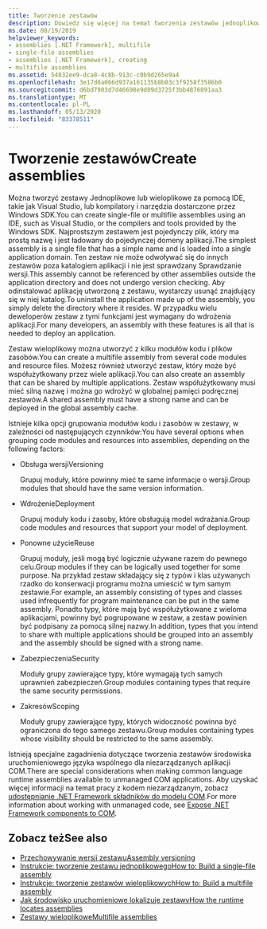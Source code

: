 ```yaml
---
title: Tworzenie zestawów
description: Dowiedz się więcej na temat tworzenia zestawów jednoplikowych lub wieloplikowych przy użyciu środowiska IDE, takiego jak Visual Studio, lub kompilatorów i narzędzi dostarczanych przez Windows SDK.
ms.date: 08/19/2019
helpviewer_keywords:
- assemblies [.NET Framework], multifile
- single-file assemblies
- assemblies [.NET Framework], creating
- multifile assemblies
ms.assetid: 54832ee9-dca8-4c8b-913c-c0b9d265e9a4
ms.openlocfilehash: 3e17d6a066d937a161135b8b03c3f9258f3586b0
ms.sourcegitcommit: d6bd7903d7d46698e9d89d3725f3bb4876891aa3
ms.translationtype: MT
ms.contentlocale: pl-PL
ms.lasthandoff: 05/13/2020
ms.locfileid: "83378511"
---
```

# <a name="create-assemblies"></a><span data-ttu-id="577cf-103">Tworzenie zestawów</span><span class="sxs-lookup"><span data-stu-id="577cf-103">Create assemblies</span></span>

<span data-ttu-id="577cf-104">Można tworzyć zestawy Jednoplikowe lub wieloplikowe za pomocą IDE, takie jak Visual Studio, lub kompilatory i narzędzia dostarczone przez Windows SDK.</span><span class="sxs-lookup"><span data-stu-id="577cf-104">You can create single-file or multifile assemblies using an IDE, such as Visual Studio, or the compilers and tools provided by the Windows SDK.</span></span> <span data-ttu-id="577cf-105">Najprostszym zestawem jest pojedynczy plik, który ma prostą nazwę i jest ładowany do pojedynczej domeny aplikacji.</span><span class="sxs-lookup"><span data-stu-id="577cf-105">The simplest assembly is a single file that has a simple name and is loaded into a single application domain.</span></span> <span data-ttu-id="577cf-106">Ten zestaw nie może odwoływać się do innych zestawów poza katalogiem aplikacji i nie jest sprawdzany Sprawdzanie wersji.</span><span class="sxs-lookup"><span data-stu-id="577cf-106">This assembly cannot be referenced by other assemblies outside the application directory and does not undergo version checking.</span></span> <span data-ttu-id="577cf-107">Aby odinstalować aplikację utworzoną z zestawu, wystarczy usunąć znajdujący się w niej katalog.</span><span class="sxs-lookup"><span data-stu-id="577cf-107">To uninstall the application made up of the assembly, you simply delete the directory where it resides.</span></span> <span data-ttu-id="577cf-108">W przypadku wielu deweloperów zestaw z tymi funkcjami jest wymagany do wdrożenia aplikacji.</span><span class="sxs-lookup"><span data-stu-id="577cf-108">For many developers, an assembly with these features is all that is needed to deploy an application.</span></span>

<span data-ttu-id="577cf-109">Zestaw wieloplikowy można utworzyć z kilku modułów kodu i plików zasobów.</span><span class="sxs-lookup"><span data-stu-id="577cf-109">You can create a multifile assembly from several code modules and resource files.</span></span> <span data-ttu-id="577cf-110">Możesz również utworzyć zestaw, który może być współużytkowany przez wiele aplikacji.</span><span class="sxs-lookup"><span data-stu-id="577cf-110">You can also create an assembly that can be shared by multiple applications.</span></span> <span data-ttu-id="577cf-111">Zestaw współużytkowany musi mieć silną nazwę i można go wdrożyć w globalnej pamięci podręcznej zestawów.</span><span class="sxs-lookup"><span data-stu-id="577cf-111">A shared assembly must have a strong name and can be deployed in the global assembly cache.</span></span>

<span data-ttu-id="577cf-112">Istnieje kilka opcji grupowania modułów kodu i zasobów w zestawy, w zależności od następujących czynników:</span><span class="sxs-lookup"><span data-stu-id="577cf-112">You have several options when grouping code modules and resources into assemblies, depending on the following factors:</span></span>

- <span data-ttu-id="577cf-113">Obsługa wersji</span><span class="sxs-lookup"><span data-stu-id="577cf-113">Versioning</span></span>

     <span data-ttu-id="577cf-114">Grupuj moduły, które powinny mieć te same informacje o wersji.</span><span class="sxs-lookup"><span data-stu-id="577cf-114">Group modules that should have the same version information.</span></span>

- <span data-ttu-id="577cf-115">Wdrożenie</span><span class="sxs-lookup"><span data-stu-id="577cf-115">Deployment</span></span>

     <span data-ttu-id="577cf-116">Grupuj moduły kodu i zasoby, które obsługują model wdrażania.</span><span class="sxs-lookup"><span data-stu-id="577cf-116">Group code modules and resources that support your model of deployment.</span></span>

- <span data-ttu-id="577cf-117">Ponowne użycie</span><span class="sxs-lookup"><span data-stu-id="577cf-117">Reuse</span></span>

     <span data-ttu-id="577cf-118">Grupuj moduły, jeśli mogą być logicznie używane razem do pewnego celu.</span><span class="sxs-lookup"><span data-stu-id="577cf-118">Group modules if they can be logically used together for some purpose.</span></span> <span data-ttu-id="577cf-119">Na przykład zestaw składający się z typów i klas używanych rzadko do konserwacji programu można umieścić w tym samym zestawie.</span><span class="sxs-lookup"><span data-stu-id="577cf-119">For example, an assembly consisting of types and classes used infrequently for program maintenance can be put in the same assembly.</span></span> <span data-ttu-id="577cf-120">Ponadto typy, które mają być współużytkowane z wieloma aplikacjami, powinny być pogrupowane w zestaw, a zestaw powinien być podpisany za pomocą silnej nazwy.</span><span class="sxs-lookup"><span data-stu-id="577cf-120">In addition, types that you intend to share with multiple applications should be grouped into an assembly and the assembly should be signed with a strong name.</span></span>

- <span data-ttu-id="577cf-121">Zabezpieczenia</span><span class="sxs-lookup"><span data-stu-id="577cf-121">Security</span></span>

     <span data-ttu-id="577cf-122">Moduły grupy zawierające typy, które wymagają tych samych uprawnień zabezpieczeń.</span><span class="sxs-lookup"><span data-stu-id="577cf-122">Group modules containing types that require the same security permissions.</span></span>

- <span data-ttu-id="577cf-123">Zakresów</span><span class="sxs-lookup"><span data-stu-id="577cf-123">Scoping</span></span>

     <span data-ttu-id="577cf-124">Moduły grupy zawierające typy, których widoczność powinna być ograniczona do tego samego zestawu.</span><span class="sxs-lookup"><span data-stu-id="577cf-124">Group modules containing types whose visibility should be restricted to the same assembly.</span></span>

<span data-ttu-id="577cf-125">Istnieją specjalne zagadnienia dotyczące tworzenia zestawów środowiska uruchomieniowego języka wspólnego dla niezarządzanych aplikacji COM.</span><span class="sxs-lookup"><span data-stu-id="577cf-125">There are special considerations when making common language runtime assemblies available to unmanaged COM applications.</span></span> <span data-ttu-id="577cf-126">Aby uzyskać więcej informacji na temat pracy z kodem niezarządzanym, zobacz [udostępnianie .NET Framework składników do modelu COM](../../framework/interop/exposing-dotnet-components-to-com.md).</span><span class="sxs-lookup"><span data-stu-id="577cf-126">For more information about working with unmanaged code, see [Expose .NET Framework components to COM](../../framework/interop/exposing-dotnet-components-to-com.md).</span></span>

## <a name="see-also"></a><span data-ttu-id="577cf-127">Zobacz też</span><span class="sxs-lookup"><span data-stu-id="577cf-127">See also</span></span>

- [<span data-ttu-id="577cf-128">Przechowywanie wersji zestawu</span><span class="sxs-lookup"><span data-stu-id="577cf-128">Assembly versioning</span></span>](versioning.md)
- [<span data-ttu-id="577cf-129">Instrukcje: tworzenie zestawu jednoplikowego</span><span class="sxs-lookup"><span data-stu-id="577cf-129">How to: Build a single-file assembly</span></span>](../../framework/app-domains/build-single-file-assembly.md)
- [<span data-ttu-id="577cf-130">Instrukcje: tworzenie zestawów wieloplikowych</span><span class="sxs-lookup"><span data-stu-id="577cf-130">How to: Build a multifile assembly</span></span>](../../framework/app-domains/build-multifile-assembly.md)
- [<span data-ttu-id="577cf-131">Jak środowisko uruchomieniowe lokalizuje zestawy</span><span class="sxs-lookup"><span data-stu-id="577cf-131">How the runtime locates assemblies</span></span>](../../framework/deployment/how-the-runtime-locates-assemblies.md)
- [<span data-ttu-id="577cf-132">Zestawy wieloplikowe</span><span class="sxs-lookup"><span data-stu-id="577cf-132">Multifile assemblies</span></span>](../../framework/app-domains/multifile-assemblies.md)
